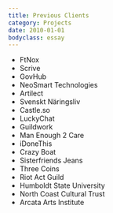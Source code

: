 ```yaml
---
title: Previous Clients
category: Projects
date: 2010-01-01
bodyclass: essay
---
```


* FtNox
* Scrive
* GovHub
* NeoSmart Technologies
* Artilect
* Svenskt Näringsliv
* Castle.so
* LuckyChat
* Guildwork
* Man Enough 2 Care
* iDoneThis
* Crazy Boat
* Sisterfriends Jeans
* Three Coins
* Riot Act Guild
* Humboldt State University
* North Coast Cultural Trust
* Arcata Arts Institute
